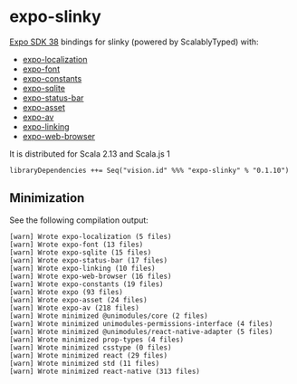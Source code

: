 # expo-slinky
[Expo SDK 38](https://dev.to/expo/expo-sdk-38-is-now-available-5aa0) bindings for slinky (powered by ScalablyTyped) with:
 * [expo-localization](https://docs.expo.io/versions/v38.0.0/sdk/localization/) 
 * [expo-font](https://docs.expo.io/versions/v38.0.0/sdk/font/)
 * [expo-constants](https://docs.expo.io/versions/v38.0.0/sdk/constants/)
 * [expo-sqlite](https://docs.expo.io/versions/v38.0.0/sdk/sqlite/)
 * [expo-status-bar](https://docs.expo.io/versions/v38.0.0/sdk/status-bar/)
 * [expo-asset](https://docs.expo.io/versions/v38.0.0/sdk/asset/)
 * [expo-av](https://docs.expo.io/versions/v38.0.0/sdk/audio/)
 * [expo-linking](https://docs.expo.io/workflow/linking/)
 * [expo-web-browser](https://docs.expo.io/versions/v38.0.0/sdk/webbrowser/)

It is distributed for Scala 2.13 and Scala.js 1

```
libraryDependencies ++= Seq("vision.id" %%% "expo-slinky" % "0.1.10") 
```

## Minimization

See the following compilation output:

```
[warn] Wrote expo-localization (5 files)
[warn] Wrote expo-font (13 files)
[warn] Wrote expo-sqlite (15 files)
[warn] Wrote expo-status-bar (17 files)
[warn] Wrote expo-linking (10 files)
[warn] Wrote expo-web-browser (16 files)
[warn] Wrote expo-constants (19 files)
[warn] Wrote expo (93 files)
[warn] Wrote expo-asset (24 files)
[warn] Wrote expo-av (218 files)
[warn] Wrote minimized @unimodules/core (2 files)
[warn] Wrote minimized unimodules-permissions-interface (4 files)
[warn] Wrote minimized @unimodules/react-native-adapter (5 files)
[warn] Wrote minimized prop-types (4 files)
[warn] Wrote minimized csstype (0 files)
[warn] Wrote minimized react (29 files)
[warn] Wrote minimized std (11 files)
[warn] Wrote minimized react-native (313 files)
```
